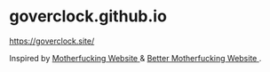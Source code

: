 # goverclock.github.io

https://goverclock.site/

Inspired by [ Motherfucking Website ](https://motherfuckingwebsite.com/) & [ Better Motherfucking Website ](http://bettermotherfuckingwebsite.com/).
